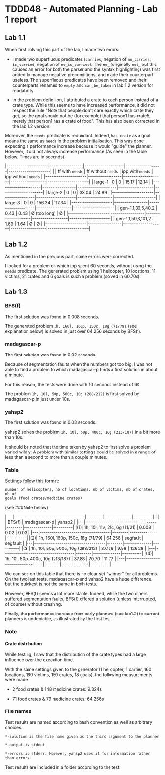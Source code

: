 # TDDD48 - Automated Planning - Lab 1 report

## Lab 1.1

When first solving this part of the lab, I made two errors:

- I made two superfluous predicates (`carries`, negation of `no_carries`;
  `is_carried`, negation of `no_is_carried`). The `no_` (originally `not_` but
  this caused an error for both the parser and the syntax highlighting) was
  first added to manage negative preconditions, and made their counterpart
  useless. The superfluous predicates have been removed and their counterparts
  renamed to `empty` and `can_be_taken` in lab 1.2 version for readability.

- In the problem definition, I attributed a crate to each person instead of a
  crate type. While this seems to have increased performance, it did not
  respect the rule "Note that people don't care exactly which crate they get,
  so the goal should not be (for example) that person1 has crate5, merely that
  person1 has a crate of food". This has also been corrected in the lab 1.2
  version.

Moreover, the `needs` predicate is redundant. Indeed, `has_crate` as a goal
means the same as `needs` in the problem initialisation. This was done
expecting a performance increase because it would "guide" the planner. However,
it did not always increase performance (As seen in the table below. Times are
in seconds).

|---------------------|-----------------|--------------------|------------------|---------------------|
|                     | ff with `needs` | ff without `needs` | ipp with `needs` | ipp without `needs` |
|---------------------|-----------------|--------------------|------------------|---------------------|
| large-1             | 0               | 0                  | 15.17            | 12.14               |
|---------------------|-----------------|--------------------|------------------|---------------------|
| large-2             | 0               | 0                  | 33.04            | 24.89               |
|---------------------|-----------------|--------------------|------------------|---------------------|
| large-3             | 0               | 0                  | 156.34           | 117.34              |
|---------------------|-----------------|--------------------|------------------|---------------------|
| gen-1,1,30,5,40,2   | 0.43            | 0.43               | Ø (too long)     | Ø                   |
|---------------------|-----------------|--------------------|------------------|---------------------|
| gen-1,1,50,3,101,2  | 1.69            | 1.64               | Ø                | Ø                   |
|---------------------|-----------------|--------------------|------------------|---------------------|

## Lab 1.2

As mentioned in the previous part, some errors were corrected.

I looked for a problem on which ipp spent 60 seconds, without using the
`needs` predicate. The generated problem using 1 helicopter, 10 locations, 11
victims, 21 crates and 6 goals is such a problem (solved in 60.70s).

## Lab 1.3

### BFS(f)

The first solution was found in 0.008 seconds.

The generated problem `1h, 160l, 160p, 150c, 18g (71/79)` (see explanation
below) is solved in just over 64.256 seconds by BFS(f).

### madagascar-p

The first solution was found in 0.02 seconds.

Because of segmentation faults when the numbers got too big, I was not able to
find a problem to which madagascar-p finds a first solution in about a minute.

For this reason, the tests were done with 10 seconds instead of 60.

The problem `1h, 10l, 50p, 500c, 10g (288/212)` is first solved by madagascar-p in just under 10s.

### yahsp2

The first solution was found in 0.03 seconds.

yahsp2 solves the problem `1h, 10l, 50p, 400c, 10g (213/187)` in a bit more than 10s.

It should be noted that the time taken by yahsp2 to first solve a problem
varied wildly: A problem with similar settings could be solved in a range of
less than a second to more than a couple minutes.

### Table

Settings follow this format:

```
number of helicopters, nb of locations, nb of victims, nb of crates, nb of
goals (food crates/medicine crates)
```

(see ###Note below)

|---|------------------------------------|--------|--------------|----------|
|   |                                    | BFS(f) | madagascar-p | yahsp2   |
|---|------------------------------------|--------|--------------|----------|
|(1)| 1h, 10l, 11v, 21c, 6g (11/21)      | 0.008  | 0.02         | 0.03     |
|---|------------------------------------|--------|--------------|----------|
|(2)| 1h, 160l, 160p, 150c, 18g (71/79)  | 64.256 | segfault     | segfault |
|---|------------------------------------|--------|--------------|----------|
|(3)| 1h, 10l, 50p, 500c, 10g (288/212)  | 37.136 | 9.58         | 126.28   |
|---|------------------------------------|--------|--------------|----------|
|(4)| 1h, 10l, 50p, 400c, 10g (213/187)  | 37.88  | 70.70        | 11.77    |
|---|------------------------------------|--------|--------------|----------|

We can see on this table that there is no clear set "winner" for all problems.
On the two last tests, madagascar-p and yahsp2 have a huge difference, but the
quickest is not the same in both tests.

However, BFS(f) seems a lot more stable. Indeed, while the two others suffered
segmentation faults, BFS(f) offered a solution (unless interrupted, of course)
without crashing.

Finally, the performance increase from early planners (see lab1.2) to current
planners is undeniable, as illustrated by the first test.

### Note

#### Crate distribution

While testing, I saw that the distribution of the crate types had a large
influence over the execution time.

With the same settings given to the generator (1 helicopter, 1 carrier, 160 locations, 160 victims, 150 crates, 18 goals), the following measurements were made:

- 2 food crates & 148 medicine crates: 9.324s

- 71 food crates & 79 medicine crates: 64.256s

### File names

Test results are named according to bash convention as well as arbitrary choices.

```
*-solution is the file name given as the third argument to the planner

*-output is stdout

*-errors is stderr. However, yahsp2 uses it for information rather than errors.
```

Test results are included in a folder according to the test.
